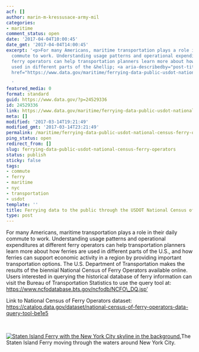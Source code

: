 ```yaml
---
acf: []
author: marin-m-kressusace-army-mil
categories:
- maritime
comment_status: open
date: '2017-04-04T10:00:45'
date_gmt: '2017-04-04T14:00:45'
excerpt: '<p>For many Americans, maritime transportation plays a role in their daily
  commute to work. Understanding usage patterns and operational expenditures at different
  ferry operators can help transportation planners learn more about how ferries are
  used in different parts of the &hellip; <a aria-describedby="post-title-24529336"
  href="https://www.data.gov/maritime/ferrying-data-public-usdot-national-census-ferry-operators/">Continued</a></p>

  '
featured_media: 0
format: standard
guid: https://www.data.gov/?p=24529336
id: 24529336
link: https://www.data.gov/maritime/ferrying-data-public-usdot-national-census-ferry-operators/
meta: []
modified: '2017-03-14T19:21:49'
modified_gmt: '2017-03-14T23:21:49'
permalink: /maritime/ferrying-data-public-usdot-national-census-ferry-operators/
ping_status: open
redirect_from: []
slug: ferrying-data-public-usdot-national-census-ferry-operators
status: publish
sticky: false
tags:
- commute
- ferry
- maritime
- nyc
- transportation
- usdot
template: ''
title: Ferrying data to the public through the USDOT National Census of Ferry Operators
type: post
---
```

For many Americans, maritime transportation plays a role in their daily commute to work. Understanding usage patterns and operational expenditures at different ferry operators can help transportation planners learn more about how ferries are used in different parts of the U.S., and how ferries can support economic activity in a region by providing important transportation options. The U.S. Department of Transportation makes the results of the biennial National Census of Ferry Operators available online. Users interested in querying the historical database of ferry information can visit the Bureau of Transportation Statistics to use the query tool at: https://www.ncfodatabase.bts.gov/ncfodb/NCFO\_DQ.jsp’


Link to National Census of Ferry Operators dataset: https://catalog.data.gov/dataset/national-census-of-ferry-operators-data-query-tool-be1e5


 


[![Staten Island Ferry with the New York City skyline in the background.](https://s3.amazonaws.com/bsp-ocsit-prod-east-appdata/datagov/wordpress/2017/02/ferry.jpg)](https://s3.amazonaws.com/bsp-ocsit-prod-east-appdata/datagov/wordpress/2017/02/ferry.jpg)The Staten Island Ferry moving through the waters around New York City.
 


 



